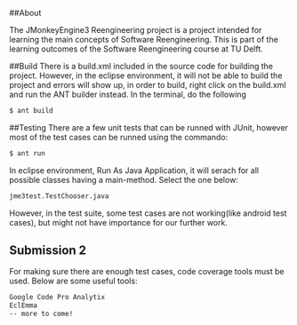 ##About

The JMonkeyEngine3 Reengineering project is a project intended for learning the main concepts of Software Reengineering. 
This is part of the learning outcomes of the Software Reengineering course at TU Delft.


##Build
There is a build.xml included in the source code for building the project. However, in the eclipse environment,
it will not be able to build the project and errors will show up, in order to build, right click on the build.xml
and run the ANT builder instead. In the terminal, do the following
```bash 
$ ant build
```

##Testing
There are a few unit tests that can be runned with JUnit, however most of the test cases can be runned using the commando:
```bash 
$ ant run
```
In eclipse environment, Run As Java Application, it will serach for all possible classes having a main-method. Select the one below:
```bash 
jme3test.TestChooser.java
```
However, in the test suite, some test cases are not working(like android test cases), but might not have importance for our further work.


## Submission 2
For making sure there are enough test cases, code coverage tools must be used. Below are some useful tools:
```bash 
Google Code Pro Analytix
EclEmma
-- more to come!
```
